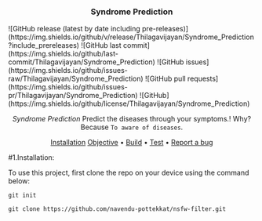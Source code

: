 <div align="center">
  <h3 align="center">
     Syndrome Prediction
  </h3>
</div>
![GitHub release (latest by date including pre-releases)](https://img.shields.io/github/v/release/Thilagavijayan/Syndrome_Prediction?include_prereleases)
![GitHub last commit](https://img.shields.io/github/last-commit/Thilagavijayan/Syndrome_Prediction)
![GitHub issues](https://img.shields.io/github/issues-raw/Thilagavijayan/Syndrome_Prediction)
![GitHub pull requests](https://img.shields.io/github/issues-pr/Thilagavijayan/Syndrome_Prediction)
![GitHub](https://img.shields.io/github/license/Thilagavijayan/Syndrome_Prediction)

<div align="center">

*Syndrome Prediction* Predict the diseases through your symptoms.! 
  Why? Because `To aware of diseases`.
  
[Installation](#Installation)
[Objective](#Objective) • 
[Build](#build) • [Test](#test) •
[Report a bug](https://github.com/)
</div>
<div align = "left">
#1.Installation:

To use this project, first clone the repo on your device using the command below:

```git init```

```git clone https://github.com/navendu-pottekkat/nsfw-filter.git```
</div>

